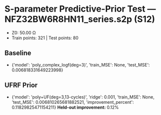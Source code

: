# S-parameter Predictive-Prior Test — NFZ32BW6R8HN11_series.s2p (S12)
- Z0: 50.00 Ω
- Train points: 321  |  Test points: 80

## Baseline
- {'model': 'poly_complex_logf(deg=3)', 'train_MSE': None, 'test_MSE': 0.006818331649223998}

## UFRF Prior
- {'model': 'poly+UF(deg=3,13-cycles)', 'ridge': 0.001, 'train_MSE': None, 'test_MSE': 0.006810265681882521, 'improvement_percent': 0.11829825471154211}
**Held-out improvement:** 0.12%
